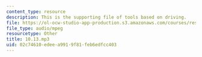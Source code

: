 ```yaml
---
content_type: resource
description: This is the supporting file of tools based on driving.
file: https://ol-ocw-studio-app-production.s3.amazonaws.com/courses/res-21g-003-learning-chinese-a-foundation-course-in-mandarin-spring-2011/02c74610edeea9919f81feb6edfcc403_10.13.mp3
file_type: audio/mpeg
resourcetype: Other
title: 10.13.mp3
uid: 02c74610-edee-a991-9f81-feb6edfcc403
---
```


